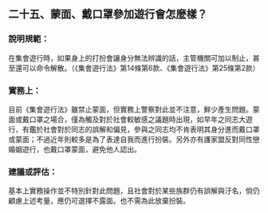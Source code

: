 ## 二十五、蒙面、戴口罩參加遊行會怎麼樣？

### 說明規範：

在集會遊行時，如果身上的打扮會讓身分無法辨識的話，主管機關可加以制止，甚至還可以命令解散。（《集會遊行法》第14條第6款、《集會遊行法》第25條第2款）

### 實務上：

目前《集會遊行法》雖禁止蒙面，但實務上警察對此並不注意，鮮少產生問題。蒙面或戴口罩之場合，僅為觸及對於社會較敏感之議題時出現，如早年之同志大遊行，有鑑於社會對於同志的誤解和偏見，參與之同志均不肯表明其身分進而戴口罩或蒙面；不過近年則較多是為了表達自我而進行扮裝。另外亦有護家盟反對同性戀婚姻遊行，也戴口罩蒙面，避免他人認出。

### 建議或評估：

基本上實務操作並不特別針對此問題，且社會對於某些族群仍有誤解與汙名，倘仍顧慮上述考量，應仍可選擇不露面。也不需為此放棄扮裝。
